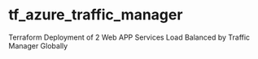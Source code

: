 # tf_azure_traffic_manager
Terraform Deployment of 2 Web APP Services Load Balanced by Traffic Manager Globally
